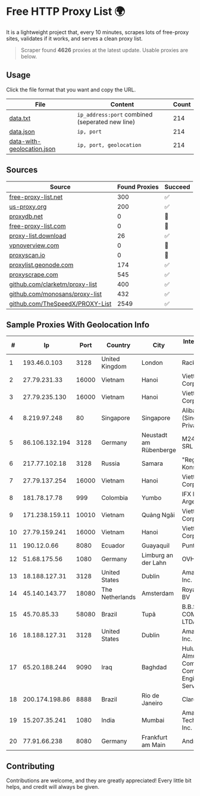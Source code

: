 
# Free HTTP Proxy List 🌍

It is a lightweight project that, every 10 minutes, scrapes lots of free-proxy sites, validates if it works, and serves a clean proxy list.


> Scraper found **4626** proxies at the latest update. Usable proxies are below.

## Usage

Click the file format that you want and copy the URL.


|File|Content|Count|
|----|-------|-----|
|[data.txt](https://raw.githubusercontent.com/themiralay/Proxy-List-World/master/data.txt)|`ip_address:port` combined (seperated new line)|214|
|[data.json](https://raw.githubusercontent.com/themiralay/Proxy-List-World/master/data.json)|`ip, port`|214|
|[data-with-geolocation.json](https://raw.githubusercontent.com/themiralay/Proxy-List-World/master/data-with-geolocation.json)|`ip, port, geolocation`|214|

## Sources

|Source|Found Proxies|Succeed|
|------|-------------|-------|
|[free-proxy-list.net](https://free-proxy-list.net)|300|✅|
|[us-proxy.org](https://www.us-proxy.org)|200|✅|
|[proxydb.net](http://proxydb.net)|0|🚫|
|[free-proxy-list.com](https://free-proxy-list.com/?page=&port=&type%5B%5D=http&type%5B%5D=https&up_time=0&search=Search)|0|🚫|
|[proxy-list.download](https://www.proxy-list.download/HTTP)|26|✅|
|[vpnoverview.com](https://vpnoverview.com/privacy/anonymous-browsing/free-proxy-servers)|0|🚫|
|[proxyscan.io](https://www.proxyscan.io)|0|🚫|
|[proxylist.geonode.com](https://proxylist.geonode.com/api/proxy-list?limit=300&page=1&sort_by=lastChecked&sort_type=desc&protocols=http,https)|174|✅|
|[proxyscrape.com](https://api.proxyscrape.com/v2/?request=displayproxies&protocol=http&timeout=10000&country=all&ssl=all&anonymity=all)|545|✅|
|[github.com/clarketm/proxy-list](https://raw.githubusercontent.com/clarketm/proxy-list/master/proxy-list-raw.txt)|400|✅|
|[github.com/monosans/proxy-list](https://raw.githubusercontent.com/monosans/proxy-list/main/proxies/http.txt)|432|✅|
|[github.com/TheSpeedX/PROXY-List](https://raw.githubusercontent.com/TheSpeedX/PROXY-List/master/http.txt)|2549|✅|


## Sample Proxies With Geolocation Info

|#|Ip|Port|Country|City|Internet Service Provider|
|-|--|----|-------|----|-------------------------|
|1|193.46.0.103|3128|United Kingdom|London|Rackdog, LLC|
|2|27.79.231.33|16000|Vietnam|Hanoi|Viettel Corporation|
|3|27.79.235.130|16000|Vietnam|Hanoi|Viettel Corporation|
|4|8.219.97.248|80|Singapore|Singapore|Alibaba Cloud (Singapore) Private Limited|
|5|86.106.132.194|3128|Germany|Neustadt am Rübenberge|M247 Europe SRL|
|6|217.77.102.18|3128|Russia|Samara|"Region Svyaz Konsalt" LLC|
|7|27.79.137.254|16000|Vietnam|Hanoi|Viettel Corporation|
|8|181.78.17.78|999|Colombia|Yumbo|IFX Networks Argentina S.R.L|
|9|171.238.159.11|10010|Vietnam|Quảng Ngãi|Viettel Corporation|
|10|27.79.159.241|16000|Vietnam|Hanoi|Viettel Corporation|
|11|190.12.0.66|8080|Ecuador|Guayaquil|Puntonet S.A.|
|12|51.68.175.56|1080|Germany|Limburg an der Lahn|OVH SAS|
|13|18.188.127.31|3128|United States|Dublin|Amazon.com, Inc.|
|14|45.140.143.77|18080|The Netherlands|Amsterdam|RoyaleHosting BV|
|15|45.70.85.33|58080|Brazil|Tupã|B.B.S COMUNICAÇÕES LTDA ME|
|16|18.188.127.31|3128|United States|Dublin|Amazon.com, Inc.|
|17|65.20.188.244|9090|Iraq|Baghdad|Hulum Almustakbal Company for Communication Engineering and Services Ltd|
|18|200.174.198.86|8888|Brazil|Rio de Janeiro|Claro S.A|
|19|15.207.35.241|1080|India|Mumbai|Amazon Technologies Inc.|
|20|77.91.66.238|8080|Germany|Frankfurt am Main|Andrii Hrosh|



## Contributing

Contributions are welcome, and they are greatly appreciated! Every
little bit helps, and credit will always be given.

